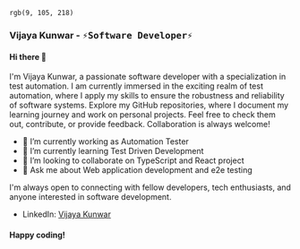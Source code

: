 `rgb(9, 105, 218)`
### Vijaya Kunwar - <kbd>⚡Software Developer⚡<kbd>

#### Hi there 👋

<!--
**vijayakunwar/vijayakunwar** is a ✨ _special_ ✨ repository because its `README.md` (this file) appears on your GitHub profile.

Here are some ideas to get you started:

- 🔭 I’m currently working on ...
- 🌱 I’m currently learning ...
- 👯 I’m looking to collaborate on ...
- 🤔 I’m looking for help with ...
- 💬 Ask me about ...
- 📫 How to reach me: ...
- 😄 Pronouns: ...
- ⚡ Fun fact: ...
-->

I'm Vijaya Kunwar, a passionate software developer with a specialization in test automation. I am currently immersed in the exciting realm of test automation, where I apply my skills to ensure the robustness and reliability of software systems. Explore my GitHub repositories, where I document my learning journey and work on personal projects. Feel free to check them out, contribute, or provide feedback. Collaboration is always welcome!

- 🔭 I’m currently working as Automation Tester 
- 🌱 I’m currently learning Test Driven Development
- 👯 I’m looking to collaborate on TypeScript and React project
- 💬 Ask me about Web application development and e2e testing


I'm always open to connecting with fellow developers, tech enthusiasts, and anyone interested in software development. 

- LinkedIn: [Vijaya Kunwar](https://www.linkedin.com/in/vijaya-kunwar/)

#### Happy coding!
